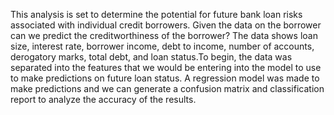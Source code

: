 This analysis is set to determine the potential for future bank loan risks associated with individual credit borrowers. Given the data on the borrower can we predict the creditworthiness of the borrower?
The data shows loan size, interest rate, borrower income, debt to income, number of accounts, derogatory marks, total debt, and loan status.To begin, the data was separated into the features that we would be entering into the model to use to make predictions on future loan status. A regression model was made to make predictions and we can generate a confusion matrix and classification report to analyze the accuracy of the results.